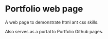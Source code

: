 # Portfolio web page    
A web page to demonstrate html ant css skills.

Also serves as a portal to Portfolio Github pages.